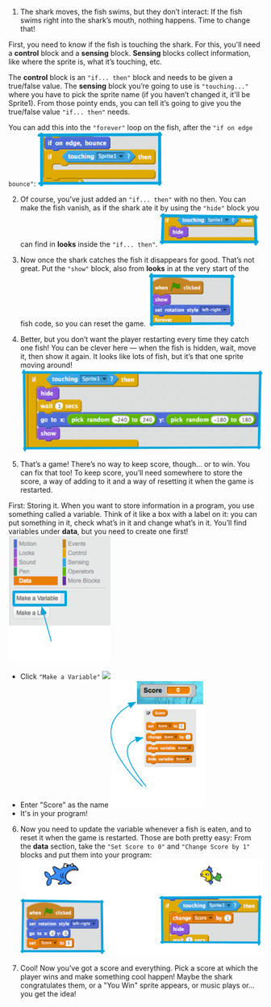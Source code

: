 
1. The shark moves, the fish swims, but they don’t interact: If the fish swims right into the shark’s mouth, nothing happens. Time to change that!

 First, you need to know if the fish is touching the shark. For this, you'll need a **control** block and a **sensing** block. **Sensing** blocks collect information, like where the sprite is, what it’s touching, etc.

 The **control** block is an `"if... then"` block and needs to be given a true/false value. The **sensing** block you’re going to use is `"touching..."` where you have to pick the sprite name (if you haven’t changed it, it'll be Sprite1). From those pointy ends, you can tell it’s going to give you the true/false value `"if... then"` needs.

You can add this into the `"forever"` loop on the fish, after the `"if on edge bounce"`: ![](assets/catch1.png)


2. Of course, you’ve just added an `"if... then"` with no then. You can make the fish vanish, as if the shark ate it by using the `"hide"` block you can find in **looks** inside the `"if... then"`. ![](assets/catch2.png)


3. Now once the shark catches the fish it disappears for good. That’s not great. Put the `"show"` block, also from **looks** in at the very start of the fish code, so you can reset the game. ![](assets/catch3.png)


4. Better, but you don’t want the player restarting every time they catch one fish! You can be clever here — when the fish is hidden, wait, move it, then show it again. It looks like lots of fish, but it’s that one sprite moving around! ![](assets/catch4.png)


5. That’s a game! There’s no way to keep score, though... or to win. You can fix that too! To keep score, you’ll need somewhere to store the score, a way of adding to it and a way of resetting it when the game is restarted.

First: Storing it. When you want to store information in a program, you use something called a variable. Think of it like a box with a label on it: you can put something in it, check what’s in it and change what’s in it. You’ll find variables under **data**, but you need to create one first! ![](assets/catch5.png)

 * Click `"Make a Variable"` ![](assets.catch6.png)
 * Enter "Score" as the name ![](assets/catch7.png)
 * It's in your program!


6. Now you need to update the variable whenever a fish is eaten, and to reset it when the game is restarted. Those are both pretty easy: From the **data** section, take the `"Set Score to 0"` and `"Change Score by 1"` blocks and put them into your program: ![](assets/catch8.png)


7. Cool! Now you’ve got a score and everything. Pick a score at which the player wins and make something cool happen! Maybe the shark congratulates them, or a "You Win" sprite appears, or music plays or... you get the idea!


